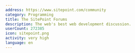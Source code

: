 ```yaml
---
address: https://www.sitepoint.com/community
category: Programming
title: The SitePoint Forums
description: The web's best web development discussion.
userCount: 272385
icon: sitepoint.png
activity: very high
language: en
---
```

